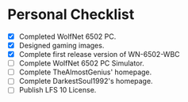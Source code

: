 # Personal Checklist

- [x] Completed WolfNet 6502 PC.
- [x] Designed gaming images.
- [x] Complete first release version of WN-6502-WBC
- [ ] Complete WolfNet 6502 PC Simulator.
- [ ] Complete TheAlmostGenius' homepage.
- [ ] Complete DarkestSoul1992's homepage.
- [ ] Publish LFS 10 License.
